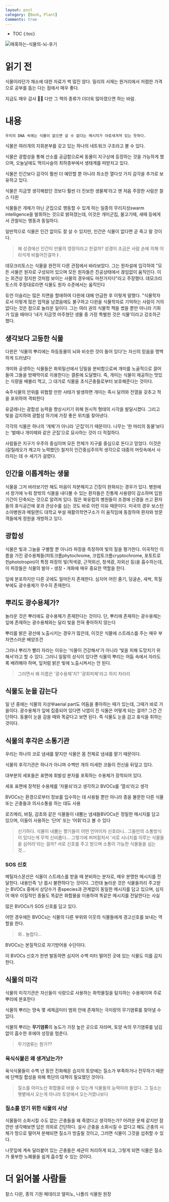 ```yaml
---
layout: post
category: [Book, Plant]
Comments: true
---
```


* TOC
{:toc}


![매혹하는-식물의-뇌-후기](https://user-images.githubusercontent.com/35059428/56203165-3e0e2580-6077-11e9-8c37-b8fdb12c728a.jpg)


# 읽기 전

식물이라던가 채소에 대한 자료가 썩 많진 않다.
밀리의 서재는 원거리에서 저렴한 가격으로 공부를 돕는 다는 점에서 매우 좋다.

지금도 매우 감사 🙏🏻
다만 그 책의 종류가 더더욱 많아졌으면 하는 바람.


# 내용


```
우리의 DNA 속에는 식물이 없으면 살 수 없다는 메시지가 아로새겨져 있는 듯하다.
```


식물은 여러개의 지휘본부를 갖고 있는 하나의 네트워크 구조라고 볼 수 있다.

식물은 광합성을 통해 산소를 공급함으로써 동물이 지구상에 등장하는 것을 가능하게 했으며, 오늘날에도 먹이사슬의 최하층부에서 생태계를 떠받치고 있다. 

식물은 인간보다 감각이 훨씬 더 예민할 뿐 아니라 최소한 열다섯 가지 감각을 추가로 보유하고 있다. 

식물은 지금껏 생각해왔던 것보다 훨씬 더 진보한 생물체’라고 맨 처음 주장한 사람은 찰스 다윈

식물들은 개체가 아닌 군집으로 행동할 수 있게 하는 일종의 무리지성swarm intelligence을 발휘하는 것으로 밝혀졌는데, 이것은 개미군집, 물고기떼, 새떼 등에게서 관찰되는 행동과 동일하다.

일반적으로 식물은 인간 없이도 잘 살 수 있지만, 인간은 식물이 없다면 곧 죽고 말 것이다.

> 왜 성경에선 인간이 만물의 영장이라고 한걸까? 성경이 조금은 사람 손에 의해 어리석게 비틀어진걸까ㅑ. 

 데모크리토스는 식물을 완전히 다른 관점에서 바라보았다. 그는 원자설에 입각하여 "모든 사물은 원자로 구성되어 있으며 모든 원자들은 진공상태에서 끊임없이 움직인다. 이는 외견상 정지한 것처럼 보이는 사물의 경우에도 마찬가지다"라고 주장했다. 데모크리토스의 주장대로라면 식물도 원자 수준에서는 움직인다
 
 듀언 이슬리는 많은 지면을 할애하여 다윈에 대해 언급한 후 이렇게 말했다. "식물학자로서 이렇게 많은 업적을 남겼음에도 불구하고 다윈을 식물학자로 기억하는 사람이 거의 없다는 것은 참으로 놀라운 일이다. 그는 여러 권의 식물학 책을 썼을 뿐만 아니라 기회가 있을 때마다 ‘내가 지금껏 마주쳤던 생물 중 가장 특별한 것은 식물’이라고 강조하곤 했다.
 
## 생각보다 고등한 식물
 
 다윈은 ‘식물의 뿌리에는 하등동물의 뇌와 비슷한 것이 들어 있다’는 자신의 믿음을 명백하게 드러냈다
 
 개미와 공생하는 식물들은 화외밀선에서 당밀을 분비함으로써 개미를 노골적으로 끌어들여 그들을 방패막이로 이용한다는 결론에 도달했다. 즉, 개미는 식물이 제공하는 맛있는 식량을 배불리 먹고, 그 대가로 식물을 초식곤충들로부터 보호해준다는 것이다.
 
숙주식물의 안위를 위협할 만한 사태가 발생하면 개미는
즉시 달려와 전열을 갖추고 적을 포위하여 격퇴한다
 
 유글레나는 광합성 능력을 향상시키기 위해 원시적 형태의 시각을 발달시켰다. 그리고 빛을 감지하여 광합성 하기에 가장 좋은 위치를 찾아낸다.
 
 각각의 식물은 하나의 ‘개체’가 아니라 ‘군집’이기 때문이다. 나무는 ‘한 마리의 동물’보다는 ‘벌떼나 개미떼와 같은 군집’으로 묘사하는 것이 더 적절하다.
 
 사람들은 지구가 우주의 중심이며 모든 천체가 지구를 중심으로 돈다고 믿었다. 이것은 (갈릴레오가 깨고자 노력했던) 철저히 인간중심주의적 생각으로
대중의 머릿속에서 사라지는 데 수 세기가 걸렸다.

## 인간을 이롭게하는 생물

 식물을 그저 바라보기만 해도 마음이 차분해지고 긴장이 완화되는 경우가 있다. 병원에서 창가에 누워 창밖의 식물을 내다볼 수 있는 환자들은 진통제 사용량이 감소하며 입원기간이 단축되는 것으로 알려져 있다. 많은 북유럽의 병원들이 조경에 신경을 쓰고 환자들의 휴식공간에 꽃과 관상수를 심는 것도 바로 이런 이유 때문이다. 미국의 경우 보스턴 소아병원과 메릴랜드 대학교 부설 재활의학연구소가 이 움직임에 동참하여 환자와 방문객들에게 정원을 개방하고 있다.
 

## 광합성

식물은 빛과 그늘을 구별할 뿐 아니라 파장을 측정하여 빛의 질을 평가한다. 이국적인 이름을 가진 광수용체들(피토크롬phytochrome, 크립토크롬cryptochrome, 포토트로핀phototropin)이 특정 파장의 빛(적색광, 근적외선, 청색광, 자외선 등)을 흡수하는데, 이 파장들은 식물의 발아・생장・개화에 매우 중요한 역할을 한다.
 
 잎에 분포하지만 다른 곳에도 얼마든지 존재한다. 심지어 어린 줄기, 덩굴손, 새싹, 목질부에도 광수용체가 무수히 존재한다.
 
## 뿌리도 광수용체가?
 
 놀라운 것은 뿌리에도 광수용체가 존재한다는 것이다.
 단, 뿌리에 존재하는 광수용체는 잎에 존재하는 광수용체와는 달리 빛을 전혀 좋아하지 않는다
 
 뿌리를 밝은 광선에 노출시키는 경우가 많은데, 이것은 식물에 스트레스를 주는 매우 부자연스러운 배양조건
 
 그러나 뿌리가 빨리 자라는 이유는 ‘식물이 건강해서’가 아니라 ‘빛을 피해 도망치기 위해서’라고 할 수 있다. 그러니 일말의 상식이 있다면 식물의 뿌리는 어둠 속에서 자라도록 배려해야 하며, 잎처럼 밝은 빛에 노출시켜서는 안 된다.
 
> 그러면서 왜 이름은 '광수용체'지? '광회피체'라고 하지 차라리
 
## 식물도 눈을 감는다

일 년 중에는 식물의 지상부aerial
part도 어둠을 좋아하는 때가 있는데, 그때가 바로 가을이다.
광수용체가 잎에 집중되어 있다면 낙엽이 진 식물은 어떻게 되는 걸까? 그건 간단하다. 동물이 눈을 감을 때와 똑같다고 보면 된다. 즉 식물도 눈을 감고 휴식을 취하는 것이다.

## 식물의 후각은 소통기관

우리는 하나의 코로 냄새를 맡지만 식물은 몸 전체로 냄새를 맡기 때문이다.

식물의 후각기관은 하나가 아니며 수백만 개의 미세한 코들이 전신을 뒤덮고 있다.

 대부분의 세포들은 표면에 휘발성 분자를 포획하는 수용체가 장착되어 있다.
 
 세포 표면에 장착된 수용체를 ‘자물쇠’라고 생각하고 BVOCs를 ‘열쇠’라고 생각
 
 BVOCs는 환경으로부터 정보를 입수하는 데 사용될 뿐만 아니라 종을 불문한 다른 식물 또는 곤충들과 의사소통을 하는 데도 사용
 
 로즈메리, 바질, 감초와 같은 식물들이 내뿜는 냄새들BVOCs은 정밀한 메시지를 담고 있으며, 이들이 사용하는 ‘단어’ 또는 ‘어휘’라고 볼 수 있다
 
 > 신기하다. 식물이 내뿜는 향기들이 어떤 언어이자 신호라니.. 그들만의 소통방식이 있다는게 무척 신비롭다...
> 그렇기에 퍼머컬처서 '서로 시너지를 이루는 식물들을 심어라'라는 걸까? 서로 신호를 주고 받으며 소통이 가능한 식물들을 심는 것...
 
### SOS 신호
 
 메틸자스몬산은 식물이 스트레스를 받을 때 분비하는 분자로, 매우 분명한 메시지를 전달한다. 내용인즉 ‘난 몹시 불편하다’는 것이다. 그런데 놀라운 것은 식물들끼리 주고받는 BVOCs 중에서 상당수가 종species과 관계없이 동일한 메시지를 담고 있으며, 심지어 매우 이질적인 종들도 똑같은 화합물을 이용하여 똑같은 메시지를 전달한다는 사실
 
 많은 BVOCs가 SOS 신호를 담고 있다.
 
 어떤 경우에든 BVOCs는 식물의 다른 부위와 이웃의 식물들에게 경고신호를 보내는 역할을 한다.

> 와.. 놀랍다...

BVOCs는 본질적으로 자기방어용 수단이다.

이 BVOCs 신호가 한번 발동하면 심지어 수백 미터 떨어진 곳에 있는 식물도 이를 감지한다.


## 식물의 미각

식물의 미각기관은 자신들이 식량으로 사용하는 화학물질을 탐지하는 수용체이며 주로 뿌리에 분포한다

식물의 뿌리는 땅속 몇 세제곱미터 범위 안에 존재하는 극미량의 무기염류를 찾아낼 수 있다.

식물의 뿌리는 **무기염류**의 농도가 가장 높은 곳으로 자라며, 토양 속의 무기염류를 남김 없이 흡수한 후에야 성장을 멈춘다.

> 무기염류는 뭔가??

### 육식식물은 왜 생겨났는가?

육식식물들이 수백 년 동안 진화해온 습지의 토양에는 질소가 부족하거나 전무하기 때문에 단백질 합성을 위해 특단의 대책이 필요했던 것이다. 

> 질소를 아미노산 화합물로 바꿀 수 있는게 식물들의 능력이라 들었다. 그 질소는 햇볕에서 오는게 아니라 토양에서 오는거였나보다

### 질소를 얻기 위한 식물의 사냥

식물들이 소화시킬 수도 없는 곤충들을 왜 죽였다고 생각하는가?
어려운 문제 같지만 잠깐만 생각해보면 답은 의외로 간단하다. 설사 곤충을 소화시킬 수 없다고 해도 곤충의 시체가 땅으로 떨어져 분해되면 질소가 방출될 것이고, 그러면 식물이 그것을 섭취할 수 있다. 

나뭇잎에 계속 달라붙어 있는 곤충들은 세균이 처리하게 되고, 그렇게 되면 식물은 질소가 풍부한 노폐물을 쉽게 흡수할 수 있는 것이다.





# 더 읽어볼 사람들
 
찰스 다윈, 종의 기원
페데리코 델피노, 나폴리 식물원 원장

 
 


